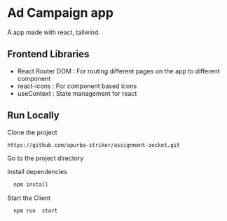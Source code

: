 

# Ad Campaign app

A app made with react, tailwind.


## Frontend Libraries

- React Router DOM : For routing different pages on the app to different component
- react-icons : For component based icons
- useContext : State management for react

## Run Locally

Clone the project

```bash
https://github.com/apurba-striker/assignment-zocket.git
```

Go to the project directory



Install dependencies

```bash
  npm install
```

Start the Client

```bash
  npm run  start
```
